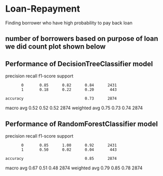 # Loan-Repayment
Finding borrower who have high probability to pay back loan
## number of borrowers based on purpose of loan we did count plot shown below


## Performance of DecisionTreeClassifier model
  
  precision    recall  f1-score   support

           0       0.85      0.82      0.84      2431
           1       0.18      0.22      0.20       443

    accuracy                           0.73      2874
   macro avg       0.52      0.52      0.52      2874
weighted avg       0.75      0.73      0.74      2874


## Performance of RandomForestClassifier model
   
  
  precision    recall  f1-score   support

           0       0.85      1.00      0.92      2431
           1       0.50      0.02      0.04       443

    accuracy                           0.85      2874
   macro avg       0.67      0.51      0.48      2874
weighted avg       0.79      0.85      0.78      2874






